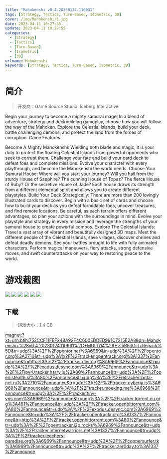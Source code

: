 ```yaml
---
title: "Mahokenshi v0.4.20230124.110931"
tags: [Strategy, Tactics, Turn-Based, Isometric, 3D]
cover: /img/Mahokenshi/1.jpg
date: 2023-04-11 10:27:55
update: 2023-04-11 10:27:55
categories: 
  - [Strategy]
  - [Tactics]
  - [Turn-Based]
  - [Isometric]
  - [3D]
urlname: Mahokenshi
keywords: [Strategy, Tactics, Turn-Based, Isometric, 3D]
---
```

# 简介

> 开发商：Game Source Studio, Iceberg Interactive

Begin your journey to become a mighty samurai mage! In a blend of adventure, strategy and deckbuilding gameplay, choose how you will follow the way of the Mahoken. Explore the Celestial Islands, build your deck, battle challenging demons, and protect the land from the forces of corruption.
Game Features

Become A Mighty Mahokenshi: Wielding both blade and magic, it is your duty to protect the floating Celestial Islands from powerful opponents who seek to corrupt them. Challenge your fate and build your card deck to defeat foes and complete missions. Evolve your character with every playthrough, and become the Mahokenshi the world needs.
Choose Your Samurai House: Where will you start your journey? Will you hail from the sturdy House of Sapphire? The cunning House of Topaz? The fierce House of Ruby? Or the secretive House of Jade? Each house draws its strength from a different elemental spirit and allows you to create different playstyles.
Build Your Deck Strategically: There are more than 200 lovingly illustrated cards to discover. Begin with a basic set of cards and choose how to build your deck as you defeat formidable foes, uncover treasures, and find remote locations. Be careful, as each terrain offers different advantages, so plan your actions with the surroundings in mind. Evolve your playstyle and strategy in every mission and leverage the strengths of your samurai house to create powerful combos.
Explore The Celestial Islands: Travel a vast array of vibrant and beautifully designed 3D maps. Meet the different people of the Celestial Islands, save villages, discover shrines and defeat deadly demons. See your battles brought to life with fully animated characters. Perform magical maneuvers, fiery attacks, strong defensive moves, and swift counterattacks on your way to restoring peace to the world.

# 游戏截图

![](/img/Mahokenshi/2.jpg)
![](/img/Mahokenshi/3.jpg)
![](/img/Mahokenshi/4.jpg)
![](/img/Mahokenshi/5.jpg)
![](/img/Mahokenshi/6.jpg)
![](/img/Mahokenshi/7.jpg)


## 下载

> 游戏大小：1.4 GB

[magnet:?xt=urn:btih:752CCF11FEF248A92F4C600EDDED991C7215E2A8&amp;dn=Mahokenshi+%28v0.4.20230124.110931%2C+MULTi14%29+%5BFitGirl+Repack%5D&amp;tr=udp%3A%2F%2Fopentor.net%3A6969&amp;tr=udp%3A%2F%2Fopentor.org%3A2710&amp;tr=udp%3A%2F%2Ftracker.opentrackr.org%3A1337%2Fannounce&amp;tr=http%3A%2F%2Ftracker.dler.org%3A6969%2Fannounce&amp;tr=udp%3A%2F%2Fexodus.desync.com%3A6969%2Fannounce&amp;tr=udp%3A%2F%2Fipv4.tracker.harry.lu%3A80%2Fannounce&amp;tr=udp%3A%2F%2Fopen.stealth.si%3A80%2Fannounce&amp;tr=udp%3A%2F%2Fretracker.lanta-net.ru%3A2710%2Fannounce&amp;tr=udp%3A%2F%2Ftracker.cyberia.is%3A6969%2Fannounce&amp;tr=udp%3A%2F%2Ftracker.moeking.me%3A6969%2Fannounce&amp;tr=udp%3A%2F%2Ftracker.tiny-vps.com%3A6969%2Fannounce&amp;tr=udp%3A%2F%2Ftracker.torrent.eu.org%3A451%2Fannounce&amp;tr=udp%3A%2F%2Ftracker.openbittorrent.com%3A80%2Fannounce&amp;tr=udp%3A%2F%2Fexodus.desync.com%3A6969%2Fannounce&amp;tr=udp%3A%2F%2Ftracker.opentrackr.org%3A1337%2Fannounce&amp;tr=http%3A%2F%2Ftracker.openbittorrent.com%3A80%2Fannounce&amp;tr=udp%3A%2F%2Fopentracker.i2p.rocks%3A6969%2Fannounce&amp;tr=udp%3A%2F%2Ftracker.internetwarriors.net%3A1337%2Fannounce&amp;tr=udp%3A%2F%2Ftracker.leechers-paradise.org%3A6969%2Fannounce&amp;tr=udp%3A%2F%2Fcoppersurfer.tk%3A6969%2Fannounce&amp;tr=udp%3A%2F%2Ftracker.zer0day.to%3A1337%2Fannounce](magnet:?xt=urn:btih:752CCF11FEF248A92F4C600EDDED991C7215E2A8&amp;dn=Mahokenshi+%28v0.4.20230124.110931%2C+MULTi14%29+%5BFitGirl+Repack%5D&amp;tr=udp%3A%2F%2Fopentor.net%3A6969&amp;tr=udp%3A%2F%2Fopentor.org%3A2710&amp;tr=udp%3A%2F%2Ftracker.opentrackr.org%3A1337%2Fannounce&amp;tr=http%3A%2F%2Ftracker.dler.org%3A6969%2Fannounce&amp;tr=udp%3A%2F%2Fexodus.desync.com%3A6969%2Fannounce&amp;tr=udp%3A%2F%2Fipv4.tracker.harry.lu%3A80%2Fannounce&amp;tr=udp%3A%2F%2Fopen.stealth.si%3A80%2Fannounce&amp;tr=udp%3A%2F%2Fretracker.lanta-net.ru%3A2710%2Fannounce&amp;tr=udp%3A%2F%2Ftracker.cyberia.is%3A6969%2Fannounce&amp;tr=udp%3A%2F%2Ftracker.moeking.me%3A6969%2Fannounce&amp;tr=udp%3A%2F%2Ftracker.tiny-vps.com%3A6969%2Fannounce&amp;tr=udp%3A%2F%2Ftracker.torrent.eu.org%3A451%2Fannounce&amp;tr=udp%3A%2F%2Ftracker.openbittorrent.com%3A80%2Fannounce&amp;tr=udp%3A%2F%2Fexodus.desync.com%3A6969%2Fannounce&amp;tr=udp%3A%2F%2Ftracker.opentrackr.org%3A1337%2Fannounce&amp;tr=http%3A%2F%2Ftracker.openbittorrent.com%3A80%2Fannounce&amp;tr=udp%3A%2F%2Fopentracker.i2p.rocks%3A6969%2Fannounce&amp;tr=udp%3A%2F%2Ftracker.internetwarriors.net%3A1337%2Fannounce&amp;tr=udp%3A%2F%2Ftracker.leechers-paradise.org%3A6969%2Fannounce&amp;tr=udp%3A%2F%2Fcoppersurfer.tk%3A6969%2Fannounce&amp;tr=udp%3A%2F%2Ftracker.zer0day.to%3A1337%2Fannounce)